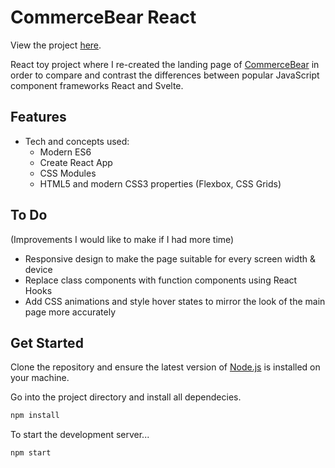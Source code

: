 # CommerceBear React

View the project <a href="https://commerce-bear-react.vercel.app/">here</a>.

React toy project where I re-created the landing page of <a href="http://commercebear.com/">CommerceBear</a> in order to compare and contrast the differences between popular JavaScript component frameworks React and Svelte.

## Features
- Tech and concepts used: 
    * Modern ES6
    * Create React App
    * CSS Modules
    * HTML5 and modern CSS3 properties (Flexbox, CSS Grids)
    
## To Do
(Improvements I would like to make if I had more time)

- Responsive design to make the page suitable for every screen width & device 
- Replace class components with function components using React Hooks
- Add CSS animations and style hover states to mirror the look of the main page more accurately

## Get Started

Clone the repository and ensure the latest version of [Node.js](https://nodejs.org) is installed on your machine.

Go into the project directory and install all dependecies. 

```bash
npm install
```

To start the development server...

```bash
npm start
```
